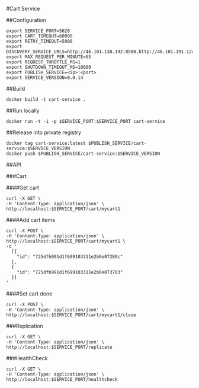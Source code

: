 #Cart Service

##Configuration

```
export SERVICE_PORT=5020
export CART_TIMEOUT=60000
export RETRY_TIMEOUT=5000
export DISCOVERY_SERVICE_URLS=http://46.101.138.192:8500,http://46.101.191.124:8500
export MAX_REQUEST_PER_MINUTE=65
export REQUEST_THROTTLE_MS=1
export SHUTDOWN_TIMEOUT_MS=10000
export PUBLISH_SERVICE=<ip>:<port>
export SERVICE_VERSION=0.0.14
```

##Build

`docker build -t cart-service .`

##Run locally

`docker run -t -i -p $SERVICE_PORT:$SERVICE_PORT cart-service`

##Release into private registry

```
docker tag cart-service:latest $PUBLISH_SERVICE/cart-service:$SERVICE_VERSION
docker push $PUBLISH_SERVICE/cart-service:$SERVICE_VERSION
```

##API

###Cart

####Get cart

```
curl -X GET \
-H 'Content-Type: application/json' \
http://localhost:$SERVICE_PORT/cart/mycart1
```

####Add cart items

```
curl -X POST \
-H 'Content-Type: application/json' \
http://localhost:$SERVICE_PORT/cart/mycart1 \
-d '
  [{
    "id": "725dfb991d1f699103311e2b0e07280c"
  },
  {
    "id": "725dfb991d1f699103311e2b0e073703"
  }]
'
```

####Set cart done

```
curl -X POST \
-H 'Content-Type: application/json' \
http://localhost:$SERVICE_PORT/cart/mycart1/close
```

###Replication

```
curl -X GET \
-H 'Content-Type: application/json' \
http://localhost:$SERVICE_PORT/replicate
```

###HealthCheck

```
curl -X GET \
-H 'Content-Type: application/json' \
http://localhost:$SERVICE_PORT/healthcheck
```
